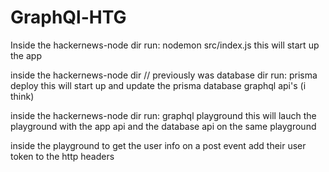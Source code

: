 # GraphQl-HTG

Inside the hackernews-node dir 
run: nodemon src/index.js 
this will start up the app 



inside the hackernews-node dir // previously was database dir
run: prisma deploy 
this will start up and update the prisma database graphql api's (i think)

inside the hackernews-node dir
run: graphql playground 
this will lauch the playground with the app api and the database api on the same playground

inside the playground to get the user info on a post event
add their user token to the http headers 